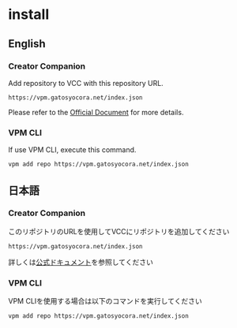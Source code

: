 # install

## English

### Creator Companion

Add repository to VCC with this repository URL.

```
https://vpm.gatosyocora.net/index.json
```

Please refer to the [Official Document](https://vcc.docs.vrchat.com/guides/community-repositories#how-to-add-a-community-repository) for more details.

### VPM CLI

If use VPM CLI, execute this command.

```
vpm add repo https://vpm.gatosyocora.net/index.json
```

## 日本語

### Creator Companion

このリポジトリのURLを使用してVCCにリポジトリを追加してください

```
https://vpm.gatosyocora.net/index.json
```

詳しくは[公式ドキュメント](https://vcc.docs.vrchat.com/guides/community-repositories#how-to-add-a-community-repository)を参照してください

### VPM CLI

VPM CLIを使用する場合は以下のコマンドを実行してください

```
vpm add repo https://vpm.gatosyocora.net/index.json
```